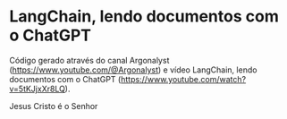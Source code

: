# LangChain, lendo documentos com o ChatGPT
Código gerado através do canal Argonalyst (https://www.youtube.com/@Argonalyst) e vídeo LangChain, lendo documentos com o ChatGPT (https://www.youtube.com/watch?v=5tKJjxXr8LQ).

Jesus Cristo é o Senhor
